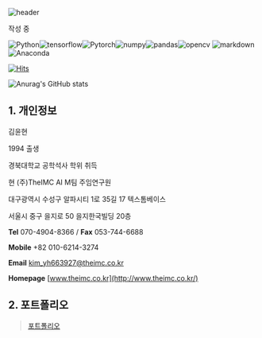 ![header](https://capsule-render.vercel.app/api?type=waving&color=gradient&fontAlign=20&fontAlignY=35&height=230&section=header&text=Profile&fontColor=000000&fontSize=85&desc=kim%20yoon%20hyun&fontColor=000000&descAlign=15&descAlignY=54)

작성 중

![Python](https://shields.io/badge/Python-e2e2e2?style=for-the-badge&logo=Python&logoColor=f7cc40&labelColor=3776AB)![tensorflow](https://img.shields.io/badge/tensorflow-e2e2e2?style=for-the-badge&logo=Tensorflow&logoColor=white&labelColor=fa8c32)![Pytorch](https://img.shields.io/badge/Pytorch-e2e2e2?style=for-the-badge&logo=PyTorch&logoColor=white&labelColor=ff5353)![numpy](https://img.shields.io/badge/numpy-e2e2e2?style=for-the-badge&logo=NumPy&logoColor=white&labelColor=4472c4)![pandas](https://img.shields.io/badge/pandas-e2e2e2?style=for-the-badge&logo=pandas&logoColor=white&labelColor=110650)![opencv](https://img.shields.io/badge/openCV-e2e2e2?style=for-the-badge&logo=OpenCV&logoColor=blue&labelColor=green)
![markdown](https://img.shields.io/badge/markdown-e2e2e2?style=for-the-badge&logo=Markdown&logoColor=white&labelColor=black)![Anaconda](https://img.shields.io/badge/Anaconda-%2344A833.svg?style=for-the-badge&logo=anaconda&logoColor=white)

[![Hits](https://hits.seeyoufarm.com/api/count/incr/badge.svg?url=https%3A%2F%2Fgithub.com%2FKim-YoonHyun&count_bg=%2379C83D&title_bg=%23555555&icon=fastly.svg&icon_color=%23FB9A5E&title=hits&edge_flat=false)](https://hits.seeyoufarm.com)



![Anurag's GitHub stats](https://github-readme-stats.vercel.app/api?username=Kim-YoonHyun&count_private=true)





## 1. 개인정보

김윤현

1994 출생

경북대학교 공학석사 학위 취득

현 (주)TheIMC AI M팀 주임연구원

 



대구광역시 수성구 알파시티 1로 35길 17 텍스톰베이스

서울시 중구 을지로 50 을지한국빌딩 20층

**Tel** 070-4904-8366 / **Fax** 053-744-6688

**Mobile** +82 010-6214-3274

**Email** kim_yh663927@theimc.co.kr

**Homepage** [www.theimc.co.kr](http://www.theimc.co.kr/)



## 2. 포트폴리오

> [포트폴리오](portfolio.pptx)
